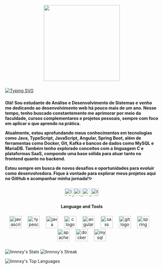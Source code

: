 <div align="center">
  <img height="250" src="https://github.com/user-attachments/assets/2112a3a9-c54c-412f-9227-d9f056552cf0"  />
</div>

###

<a href="https://git.io/typing-svg"><img src="https://readme-typing-svg.herokuapp.com?font=Fira+Code&size=22&pause=1000&color=FFA5E3&width=440&lines=%3C+Hello+World!+%3E;%3C+My+Name+Is+Bianca.+%3E;%3C+I+am+a+full-stack+developer+%3E;%3C+and+this+is+my+repository+%3E+" alt="Typing SVG" /></a>
###

<h4 align="left">Olá! Sou estudante de Análise e Desenvolvimento de Sistemas e venho me dedicando ao desenvolvimento web há pouco mais de um ano. Nesse tempo, tenho buscado constantemente me aprimorar por meio da faculdade, cursos complementares e projetos pessoais, sempre com foco em aplicar o que aprendo na prática.

Atualmente, estou aprofundando meus conhecimentos em tecnologias como Java, TypeScript, JavaScript, Angular, Spring Boot, além de ferramentas como Docker, Git, Kafka e bancos de dados como MySQL e MariaDB. Também tenho explorado conceitos com a linguagem C e plataformas SaaS, compondo uma base sólida para atuar tanto no frontend quanto no backend.

Estou sempre em busca de novos desafios e oportunidades para evoluir como desenvolvedora. Fique à vontade para explorar meus projetos aqui no GitHub e acompanhar minha jornada!✨</h4>

###

<div align="center">
  <a href="https://www.linkedin.com/in/biancasg/" target="_blank">
    <img src="https://img.shields.io/static/v1?message=LinkedIn&logo=linkedin&label=&color=DA96BB&logoColor=&labelColor=#DA96BB&style=for-the-badge" height="25" alt="linkedin logo"  />
  </a>
  <a href="https://www.instagram.com/bibizy0?igsh=cXloNGF6b3NsYTNi" target="_blank">
    <img src="https://img.shields.io/static/v1?message=Instagram&logo=instagram&label=&color=DA96BB&logoColor=white&labelColor=#DA96BB&style=for-the-badge" height="25" alt="instagram logo"  />
  </a>
  <a href="linxyharu@gmail.com" target="_blank">
    <img src="https://img.shields.io/static/v1?message=Gmail&logo=gmail&label=&color=DA96BB&logoColor=white&labelColor=#DA96BB&style=for-the-badge" height="25" alt="gmail logo"  />
  </a>
  <img src="https://img.shields.io/static/v1?message=Twitter&logo=twitter&label=&color=DA96BB&logoColor=white&labelColor=#DA96BB&style=for-the-badge" height="25" alt="twitter logo"  />
</div>

###

<h4 align="center">Language and Tools</h4>

###

<div align="center">
  <img src="https://skillicons.dev/icons?i=js" height="40" alt="javascript logo"  />
  <img width="12" />
  <img src="https://skillicons.dev/icons?i=ts" height="40" alt="typescript logo"  />
  <img width="12" />
  <img src="https://skillicons.dev/icons?i=java" height="40" alt="java logo"  />
  <img width="12" />
  <img src="https://skillicons.dev/icons?i=c" height="40" alt="c logo"  />
  <img width="12" />
  <img src="https://skillicons.dev/icons?i=angular" height="40" alt="angularjs logo"  />
  <img width="12" />
  <img src="https://skillicons.dev/icons?i=sass" height="40" alt="sass logo"  />
  <img width="12" />
  <img src="https://skillicons.dev/icons?i=git" height="40" alt="git logo"  />
  <img width="12" />
  <img src="https://skillicons.dev/icons?i=spring" height="40" alt="spring logo"  />
  <img width="12" />
  <img src="https://skillicons.dev/icons?i=kafka" height="40" alt="apachekafka logo"  />
  <img width="12" />
  <img src="https://skillicons.dev/icons?i=docker" height="40" alt="docker logo"  />
  <img width="12" />
  <img src="https://skillicons.dev/icons?i=mysql" height="40" alt="mysql logo"  />
</div>

###

![linnnxy's Stats](https://github-readme-stats.vercel.app/api?username=linnnxy&theme=bear&show_icons=true&hide_border=false&count_private=true)
![linnnxy's Streak](https://github-readme-streak-stats.herokuapp.com/?user=linnnxy&theme=bear&hide_border=false)

  <img src="https://github-readme-stats.vercel.app/api/top-langs/?username=linnnxy&theme=bear&show_icons=true&hide_border=false&layout=compact" alt="linnnxy's Top Languages" />







###
